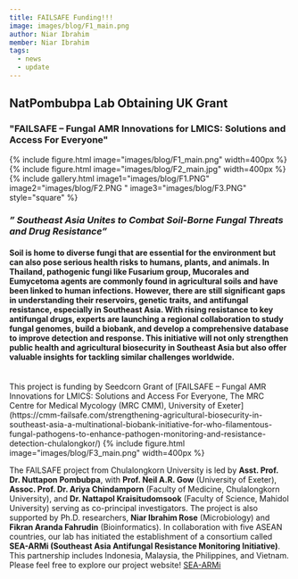 ```yaml
---
title: FAILSAFE Funding!!!
image: images/blog/F1_main.png
author: Niar Ibrahim
member: Niar Ibrahim
tags:
  - news
  - update
---
```


## NatPombubpa Lab Obtaining UK Grant 
### "FAILSAFE – Fungal AMR Innovations for LMICS: Solutions and Access For Everyone"

{%
  include figure.html
  image="images/blog/F1_main.png"
  width=400px
%}
<br>
{%
  include figure.html
  image="images/blog/F2_main.jpg"
  width=400px
%}
<br>
{%
  include gallery.html
  image1="images/blog/F1.PNG"
  image2="images/blog/F2.PNG "
  image3="images/blog/F3.PNG"
  style="square"
%}

### _” Southeast Asia Unites to Combat Soil-Borne Fungal Threats and Drug Resistance”_
#### Soil is home to diverse fungi that are essential for the environment but can also pose serious health risks to humans, plants, and animals. In Thailand, pathogenic fungi like Fusarium group, Mucorales and Eumycetoma agents are commonly found in agricultural soils and have been linked to human infections. However, there are still significant gaps in understanding their reservoirs, genetic traits, and antifungal resistance, especially in Southeast Asia. With rising resistance to key antifungal drugs, experts are launching a regional collaboration to study fungal genomes, build a biobank, and develop a comprehensive database to improve detection and response. This initiative will not only strengthen public health and agricultural biosecurity in Southeast Asia but also offer valuable insights for tackling similar challenges worldwide.
<br>
This project is funding by Seedcorn Grant of [FAILSAFE – Fungal AMR Innovations for LMICS: Solutions and Access For Everyone, The MRC Centre for Medical Mycology (MRC CMM), University of Exeter](https://cmm-failsafe.com/strengthening-agricultural-biosecurity-in-southeast-asia-a-multinational-biobank-initiative-for-who-filamentous-fungal-pathogens-to-enhance-pathogen-monitoring-and-resistance-detection-chulalongkor/)
{%
  include figure.html
  image="images/blog/F3_main.png"
  width=400px
%}

The FAILSAFE project from Chulalongkorn University is led by **Asst. Prof. Dr. Nuttapon Pombubpa**, with **Prof. Neil A.R. Gow** (University of Exeter), **Assoc. Prof. Dr. Ariya Chindamporn** (Faculty of Medicine, Chulalongkorn University), and **Dr. Nattapol Kraisitudomsook** (Faculty of Science, Mahidol University) serving as co-principal investigators. The project is also supported by Ph.D. researchers, **Niar Ibrahim Rose** (Microbiology) and **Fikran Aranda Fahrudin** (Bioinformatics).
In collaboration with five ASEAN countries, our lab has initiated the establishment of a consortium called **SEA-ARMi (Southeast Asia Antifungal Resistance Monitoring Initiative)**. This partnership includes Indonesia, Malaysia, the Philippines, and Vietnam. <br>
Please feel free to explore our project website! [SEA-ARMi](https://sea-armi.github.io/)
